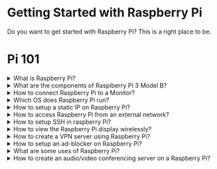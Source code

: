 # Getting Started with Raspberry Pi


Do you want to get started with Raspberry Pi? This is a right place to be.

# Pi 101


<details> 
  <summary>What is Raspberry Pi? </summary>
  Raspberry Pi is credit-card sized computer system.

  </table>
</details>

<details> 
  <summary>What are the components of Raspiberry Pi 3 Model B? </summary>
  
  Its components are listed below:<br>
  - USB Port x4<br>
  - LAN port<br>
  - In-built WiFi Modubr<br>
  - Display Port<br>
  - HDMI Port for Video Output<br>
  - Charging Port<br>
  - Memory Card<br>
  - Audio & Video Jack<br>
  - MicroSD Slot<br>
  - On-board Bluetooth 4.1 WiFI<br>
  GPIO Pins<br>
  ![My Image](https://github.com/collabnix/raspberrypi/blob/master/images/IMG_20200829_124256.jpg)
  </table>
  
</details>

<details> 
  <summary>How to connect Raspberry Pi to a Monitor? </summary>
  Using HDMI cable
  
![My Image](https://github.com/collabnix/raspberrypi/blob/master/images/IMG_20200829_125708.jpg)


  </table>
</details>


<details> 
  <summary>Which OS does Raspberry Pi run? </summary>
  Raspbian OS

  </table>
</details>

<details> 
  <summary>How to setup a static IP on Raspberry Pi?</summary>


* Open DHCP config for editing

```sh
sudo vim /etc/dhcpcd.conf
```

* Add your network interface at the top (run `route -n` to check yours)


```sh
# eth0 or whatever interface you use
interface wlan0

# This will always be your IP when you connect to this gateway
static ip_address=192.168.1.99

# Default gateway IP
static routers=192.168.1.1

# Space separated list of DNS servers
# The ones added here are Cloudflare servers
static domain_name_servers=1.1.1.1 1.0.0.1
```

* Save and reboot!

  </table>
</details>


<details> 
  <summary>How to access Raspberry Pi from an external network?</summary>
  You need to go into your router settings and set up port forwarding to the static IP of your raspberry pi, which you can get by running the following command:
  `hostname -I`

If you want to ssh into your rpi from external network then use the static IP and port 22, if any other service then use the same IP with the port of your choice.

  </table>
</details>



<details> 
  <summary>How to setup SSH in raspberry Pi?</summary>

* Run the following command and enable ssh:

```sh
sudo raspi-config
```

* Get your local IP

```sh
hostname -I

# or
ip addr | grep 192.168
```

* Go to raspberry PI and generate the SSH key pair (id_rsa and id_rsa.pub)

```sh
ssh-keygen -t rsa
```

* Add the key in known_hosts

```sh
cat id_rsa.pub >> ~/.ssh/known_hosts
```

* Do not keep the private key on the rpi for safety concerns. Copy it over to the client machine. To connect, run:

```sh
ssh -i id_rsa pi@<ip-addr-of-pi>
```
  </table>
</details>

<details> 
  <summary>How to view the Raspberry Pi display wirelessly?</summary>
  This can be done by using a VNC server on the raspberry pi and a VNC viewer on the client computer. The most secure way of doing this is using VNC over SSH.

  * VNC over SSH tunnel. On the client machine run:

```sh
ssh -L 5901:localhost:5901 -N -f <distant_user>@<server_ip>
```

* Make sure the pi is running a vncserver on localhost only:

```sh
# run this first
vncserver :1 -geometry 1280x800 -depth 16 -localhost -nolisten tcp
```

* Connect to the vnc using client machine

```sh
xtightvncviewer localhost:1 -compresslevel 9 -quality 4 -depth 8
```

  </table>
</details>

<details> 
  <summary>How to create a VPN server using Raspberry Pi?</summary>

  * Install openvpn and wget

* Get the openvpn installation script (only runs on Ubuntu, Fedora, CentOS) chmod and execute it as a superuser

```sh
wget https://raw.githubusercontent.com/Angristan/openvpn-install/master/openvpn-install.sh

chmod +x openvpn-install.sh

sudo ./openvpn-install.sh
```

* This will create a `.ovpn` file. Copy it to the client.

* In the client machine use this to connect to the VPN:

```sh
openvpn <name-of-conf>.ovpn

# or copy it here
sudo cp Downloads/*.ovpn /etc/openvpn/client/client.conf

openvpn /etc/openvpn/client/client.conf
```

  </table>
</details>

<details> 
  <summary>How to setup an ad-blocker on Raspberry Pi?</summary>

* A single command installation can be done by the following URL

```
curl -sSL https://install.pi-hole.net | bash
```

* Make sure you have a static IP first

* Go through the default options in the installation

* Admin portal password reset

```
pihole -a -p
```

* Adding domains for blocklist

```
pihole -w <domain>
```

* For bulk adding URLs with domains go to the admin portal: `Group Management > Adlists`. In the Address, copy paste the contents of [the blocklist](./blocklist.txt), which contains about 3 million domains.

* After adding domains, update the lists using `pihole -g` or from the tools section of the admin portal (<IP>/admin).

  </table>
</details>

<details> 
  <summary>What are some uses of Raspberry Pi?</summary>

* NAS (Network Attached Storage) server using `OMV` ([OpenMediaVault](https://www.openmediavault.org/))

* Media streaming OS using `OSMC` ([Open Source Media Center](https://osmc.tv/)) or Kodi Media streming server

* Network Wide Adblocker using [Pi-Hole](https://pi-hole.net/)

* VPN (Virtual Private Network) server using [openvpn](https://github.com/Nyr/openvpn-install)

* Tor Relay and a personal tor network using [tor-box](https://github.com/CMoncur/tor_box)

* Lightweight Kubernetes cluster using [k3s](https://github.com/rancher/k3s)

* A retro gaming machine/emulator using [RetroPie](https://retropie.org.uk/)

* An ethical hacking drop box since [Kali Linux](https://www.offensive-security.com/kali-linux-arm-images/) is available for 32 and 64 bit ARM architecture

* A telegram bot server which is very easy to setup since it does not need direct network ingress

* A chat, audio and video conferencing server using [jitsi-meet](https://jitsi.github.io/handbook/docs/devops-guide/devops-guide-quickstart)

  </table>
</details>

<details> 
  <summary>How to create an audio/video conferencing server on a Raspberry Pi?</summary>
  Jitsi is a opensource server and video-bridge for hosting a chat, audio and video conferencing server on a raspberry pi.
  It can be deployed easily on any debian based distro but requires port-forwarding to be enabled from the router settings.

  * [Install jitsi-meet with docker](https://jitsi.github.io/handbook/docs/devops-guide/devops-guide-docker)
  * [Install jitsi-meet the regular way](https://jitsi.github.io/handbook/docs/devops-guide/devops-guide-quickstart)

  During the process of the installation, you will have to point a DNS domain name to your raspberry pi. Use the same link as a sevrer URL in your [jitsi-meet mobile application to use your server.](https://jitsi.org/downloads/) 

  [Here](https://www.youtube.com/watch?v=IQRwtUamHQU&t=1078s) is a video that might help with the installation.

  </table>
</details>
